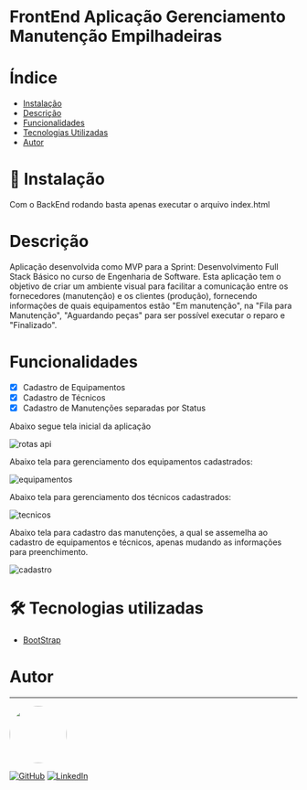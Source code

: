 # FrontEnd Aplicação Gerenciamento Manutenção Empilhadeiras

# Índice

* [Instalação](#-instalação)
* [Descrição](#descrição)
* [Funcionalidades](#funcionalidades)
* [Tecnologias Utilizadas](#-tecnologias-utilizadas)
* [Autor](#autor)

# 🎲 Instalação
Com o BackEnd rodando basta apenas executar o arquivo index.html

# Descrição
Aplicação desenvolvida como MVP para a Sprint: Desenvolvimento Full Stack Básico no curso de Engenharia de Software.
Esta aplicação tem o objetivo de criar um ambiente visual para facilitar a comunicação entre os fornecedores (manutenção) e os clientes (produção), fornecendo informações de quais equipamentos estão "Em manutenção", na "Fila para Manutenção", "Aguardando peças" para ser possível executar o reparo e "Finalizado".


# Funcionalidades
- [x] Cadastro de Equipamentos
- [x] Cadastro de Técnicos
- [x] Cadastro de Manutenções separadas por Status

Abaixo segue tela inicial da aplicação

![rotas api](https://github.com/user-attachments/assets/da581c14-ed4d-4154-979c-92c26ff64892)

Abaixo tela para gerenciamento dos equipamentos cadastrados:

![equipamentos](https://github.com/user-attachments/assets/5de9a741-1941-4fc4-8b50-a0bc4b03c22e)

Abaixo tela para gerenciamento dos técnicos cadastrados:

![tecnicos](https://github.com/user-attachments/assets/507602d2-1ddb-41bf-b8db-2f8f3a92d6c5)

Abaixo tela para cadastro das manutenções, a qual se assemelha ao cadastro de equipamentos e técnicos, apenas mudando as informações para preenchimento.

![cadastro](https://github.com/user-attachments/assets/ac785377-041a-4a1e-b9e5-4ccf8562933c)




# 🛠 Tecnologias utilizadas
- [BootStrap](https://getbootstrap.com/)

# Autor
---

<a href="https://github.com/MatheusPiaia">
 <img style="border-radius: 50%;" src="https://avatars.githubusercontent.com/u/185968337?s=400&u=b4f54f3c5ea4b83b959d508547adf7077fd2caf8&v=4" width="100px;" alt=""/>
 <br/></a> 

[![GitHub](https://badgen.net/badge/icon/github?icon=github&label)](https://github.com/MatheusPiaia)
[![LinkedIn](https://img.shields.io/badge/LinkedIn-Matheus-blue?style=flat&logo=linkedin)](https://www.linkedin.com/in/matheus-piaia-231647144)
